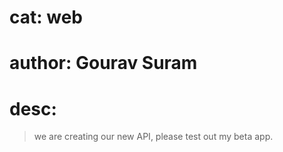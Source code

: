 # cat: web
# author: Gourav Suram

# desc:

> we are creating our new API, please test out my beta app.
